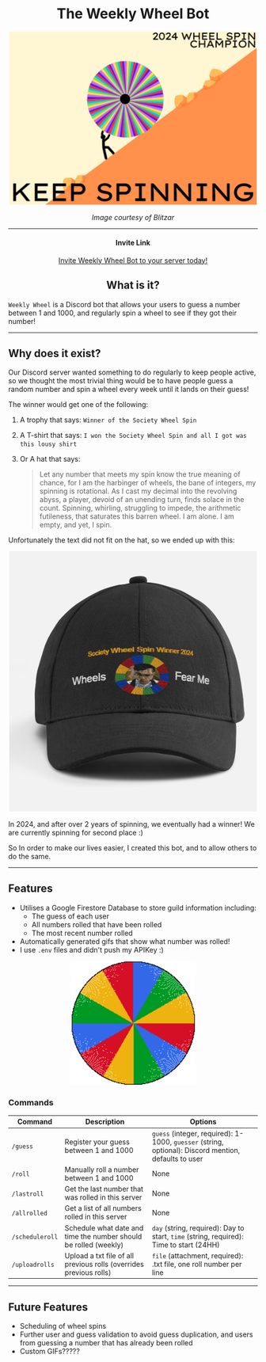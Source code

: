 <div align="center">

# The Weekly Wheel Bot

<img src="images/README/sisyphuswheellogo.png" alt="sisyphuswheellogo" width="500"/>

*Image courtesy of Blitzar*

---

#### Invite Link
[Invite Weekly Wheel Bot to your server today!](https://discord.com/oauth2/authorize?client_id=1389437484940918815&permissions=2048&integration_type=0&scope=bot)
## What is it?

</div>

`Weekly Wheel` is a Discord bot that allows your users to guess a number between 1 and 1000, and regularly spin a wheel to see if they got their number!

---

## Why does it exist?

Our Discord server wanted something to do regularly to keep people active, so we thought the most trivial thing would be to have people guess a random number and spin a wheel every week until it lands on their guess!

The winner would get one of the following:

1. A trophy that says: `Winner of the Society Wheel Spin`
2. A T-shirt that says: `I won the Society Wheel Spin and all I got was this lousy shirt`
3. Or A hat that says:

   > Let any number that meets my spin know the true meaning of chance, for I am the harbinger of wheels, the bane of integers, my spinning is rotational. As I cast my decimal into the revolving abyss, a player, devoid of an unending turn, finds solace in the count. Spinning, whirling, struggling to impede, the arithmetic futileness, that saturates this barren wheel. I am alone. I am empty, and yet, I spin.

Unfortunately the text did not fit on the hat, so we ended up with this:

<div align="center">

<img src="images/README/wheelspinhat.png" alt="wheelspinhat" width="500"/>

</div>

In 2024, and after over 2 years of spinning, we eventually had a winner! We are currently spinning for second place \:)

 So In order to make our lives easier, I created this bot, and to allow others to do the same.

---

## Features

- Utilises a Google Firestore Database to store guild information including:
  - The guess of each user
  - All numbers rolled that have been rolled
  - The most recent number rolled
- Automatically generated gifs that show what number was rolled!
- I use `.env` files and didn't push my APIKey :)

<div align="center">

<img src="images/README/spinning_wheel.gif" alt="spinning_wheel" width="250"/>

</div>

### Commands

| Command         | Description                                                        | Options                                                                                                                        |
|----------------|--------------------------------------------------------------------|-------------------------------------------------------------------------------------------------------------------------------|
| `/guess`       | Register your guess between 1 and 1000                             | `guess` (integer, required): 1-1000, `guesser` (string, optional): Discord mention, defaults to user                        |
| `/roll`        | Manually roll a number between 1 and 1000                          | None                                                                                                                          |
| `/lastroll`    | Get the last number that was rolled in this server                 | None                                                                                                                          |
| `/allrolled`   | Get a list of all numbers rolled in this server                    | None                                                                                                                          |
| `/scheduleroll`| Schedule what date and time the number should be rolled (weekly)   | `day` (string, required): Day to start, `time` (string, required): Time to start (24HH)                                        |
| `/uploadrolls` | Upload a txt file of all previous rolls (overrides previous rolls) | `file` (attachment, required): .txt file, one roll number per line                                                           |

---

## Future Features

- Scheduling of wheel spins
- Further user and guess validation to avoid guess duplication, and users from guessing a number that has already been rolled
- Custom GIFs?????